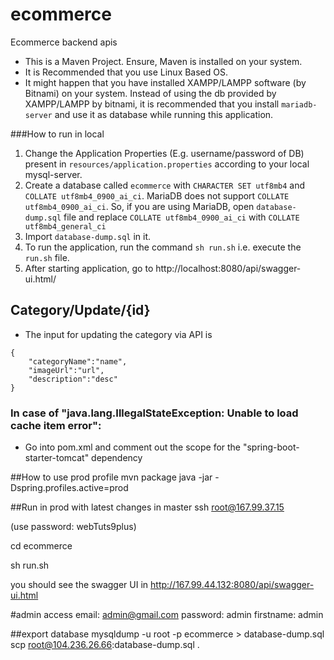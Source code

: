 # ecommerce
 Ecommerce backend apis

* This is a Maven Project. Ensure, Maven is installed on your system.
* It is Recommended that you use Linux Based OS.
* It might happen that you have installed XAMPP/LAMPP software (by Bitnami) on your system. Instead of using the db provided by XAMPP/LAMPP by bitnami, it is recommended that you install ``mariadb-server`` and use it as  database while running this application.  

###How to run in local
1. Change the Application Properties (E.g. username/password of DB) present in ``resources/application.properties``  according to your local mysql-server.
1. Create a database called `ecommerce` with ``CHARACTER SET utf8mb4`` and `COLLATE utf8mb4_0900_ai_ci`. MariaDB does not support `COLLATE utf8mb4_0900_ai_ci`. So, if you are using MariaDB, open `database-dump.sql` file and replace `COLLATE utf8mb4_0900_ai_ci` with `COLLATE utf8mb4_general_ci`  
1. Import `database-dump.sql` in it. 
1. To run the application, run the command ``sh run.sh`` i.e. execute the ``run.sh`` file. 
1. After starting application, go to http://localhost:8080/api/swagger-ui.html/


## Category/Update/{id}
* The input for updating the category via API is
```
{
    "categoryName":"name",
    "imageUrl":"url",
    "description":"desc"
}
```


### In case of "java.lang.IllegalStateException: Unable to load cache item error":
- Go into pom.xml and comment out the scope for the "spring-boot-starter-tomcat" dependency


##How to use prod profile
mvn package
java -jar -Dspring.profiles.active=prod <package name in target>

##Run in prod with latest changes in master
ssh root@167.99.37.15


(use password: webTuts9plus)

cd ecommerce

sh run.sh 

you should see the swagger UI in http://167.99.44.132:8080/api/swagger-ui.html

#admin access
email: admin@gmail.com
password: admin
firstname: admin


##export database 
mysqldump -u root -p ecommerce > database-dump.sql
scp root@104.236.26.66:database-dump.sql .
